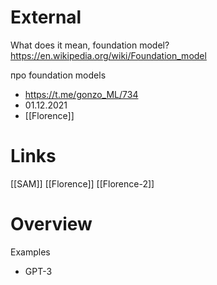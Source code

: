 
# External

What does it mean, foundation model?
https://en.wikipedia.org/wiki/Foundation_model

про foundation models
- https://t.me/gonzo_ML/734
- 01.12.2021
- [[Florence]]


# Links

[[SAM]]
[[Florence]]
[[Florence-2]]

# Overview

Examples
- GPT-3



